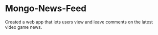 # Mongo-News-Feed
Created a web app that lets users view and leave comments on the latest video game news.
